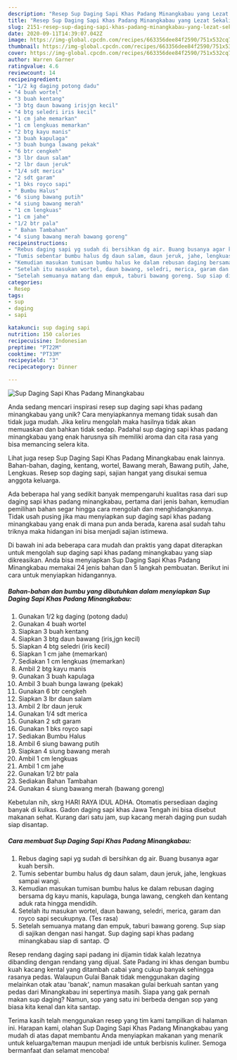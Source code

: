 ```yaml
---
description: "Resep Sup Daging Sapi Khas Padang Minangkabau yang Lezat Sekali"
title: "Resep Sup Daging Sapi Khas Padang Minangkabau yang Lezat Sekali"
slug: 2151-resep-sup-daging-sapi-khas-padang-minangkabau-yang-lezat-sekali
date: 2020-09-11T14:39:07.042Z
image: https://img-global.cpcdn.com/recipes/663356dee84f2590/751x532cq70/sup-daging-sapi-khas-padang-minangkabau-foto-resep-utama.jpg
thumbnail: https://img-global.cpcdn.com/recipes/663356dee84f2590/751x532cq70/sup-daging-sapi-khas-padang-minangkabau-foto-resep-utama.jpg
cover: https://img-global.cpcdn.com/recipes/663356dee84f2590/751x532cq70/sup-daging-sapi-khas-padang-minangkabau-foto-resep-utama.jpg
author: Warren Garner
ratingvalue: 4.6
reviewcount: 14
recipeingredient:
- "1/2 kg daging potong dadu"
- "4 buah wortel"
- "3 buah kentang"
- "3 btg daun bawang irisjgn kecil"
- "4 btg seledri iris kecil"
- "1 cm jahe memarkan"
- "1 cm lengkuas memarkan"
- "2 btg kayu manis"
- "3 buah kapulaga"
- "3 buah bunga lawang pekak"
- "6 btr cengkeh"
- "3 lbr daun salam"
- "2 lbr daun jeruk"
- "1/4 sdt merica"
- "2 sdt garam"
- "1 bks royco sapi"
- " Bumbu Halus"
- "6 siung bawang putih"
- "4 siung bawang merah"
- "1 cm lengkuas"
- "1 cm jahe"
- "1/2 btr pala"
- " Bahan Tambahan"
- "4 siung bawang merah bawang goreng"
recipeinstructions:
- "Rebus daging sapi yg sudah di bersihkan dg air. Buang busanya agar kuah bersih."
- "Tumis sebentar bumbu halus dg daun salam, daun jeruk, jahe, lengkuas sampai wangi."
- "Kemudian masukan tumisan bumbu halus ke dalam rebusan daging bersama dg kayu manis, kapulaga, bunga lawang, cengkeh dan kentang aduk rata hingga mendidih."
- "Setelah itu masukan wortel, daun bawang, seledri, merica, garam dan royco sapi secukupnya. (Tes rasa)"
- "Setelah semuanya matang dan empuk, taburi bawang goreng. Sup siap di sajikan dengan nasi hangat. Sup daging sapi khas padang minangkabau siap di santap. 😊"
categories:
- Resep
tags:
- sup
- daging
- sapi

katakunci: sup daging sapi 
nutrition: 150 calories
recipecuisine: Indonesian
preptime: "PT22M"
cooktime: "PT33M"
recipeyield: "3"
recipecategory: Dinner

---
```



![Sup Daging Sapi Khas Padang Minangkabau](https://img-global.cpcdn.com/recipes/663356dee84f2590/751x532cq70/sup-daging-sapi-khas-padang-minangkabau-foto-resep-utama.jpg)

Anda sedang mencari inspirasi resep sup daging sapi khas padang minangkabau yang unik? Cara menyiapkannya memang tidak susah dan tidak juga mudah. Jika keliru mengolah maka hasilnya tidak akan memuaskan dan bahkan tidak sedap. Padahal sup daging sapi khas padang minangkabau yang enak harusnya sih memiliki aroma dan cita rasa yang bisa memancing selera kita.

Lihat juga resep Sup Daging Sapi Khas Padang Minangkabau enak lainnya. Bahan-bahan, daging, kentang, wortel, Bawang merah, Bawang putih, Jahe, Lengkuas. Resep sop daging sapi, sajian hangat yang disukai semua anggota keluarga.

Ada beberapa hal yang sedikit banyak mempengaruhi kualitas rasa dari sup daging sapi khas padang minangkabau, pertama dari jenis bahan, kemudian pemilihan bahan segar hingga cara mengolah dan menghidangkannya. Tidak usah pusing jika mau menyiapkan sup daging sapi khas padang minangkabau yang enak di mana pun anda berada, karena asal sudah tahu triknya maka hidangan ini bisa menjadi sajian istimewa.


Di bawah ini ada beberapa cara mudah dan praktis yang dapat diterapkan untuk mengolah sup daging sapi khas padang minangkabau yang siap dikreasikan. Anda bisa menyiapkan Sup Daging Sapi Khas Padang Minangkabau memakai 24 jenis bahan dan 5 langkah pembuatan. Berikut ini cara untuk menyiapkan hidangannya.

<!--inarticleads1-->

##### Bahan-bahan dan bumbu yang dibutuhkan dalam menyiapkan Sup Daging Sapi Khas Padang Minangkabau:

1. Gunakan 1/2 kg daging (potong dadu)
1. Gunakan 4 buah wortel
1. Siapkan 3 buah kentang
1. Siapkan 3 btg daun bawang (iris,jgn kecil)
1. Siapkan 4 btg seledri (iris kecil)
1. Siapkan 1 cm jahe (memarkan)
1. Sediakan 1 cm lengkuas (memarkan)
1. Ambil 2 btg kayu manis
1. Gunakan 3 buah kapulaga
1. Ambil 3 buah bunga lawang (pekak)
1. Gunakan 6 btr cengkeh
1. Siapkan 3 lbr daun salam
1. Ambil 2 lbr daun jeruk
1. Gunakan 1/4 sdt merica
1. Gunakan 2 sdt garam
1. Gunakan 1 bks royco sapi
1. Sediakan  Bumbu Halus
1. Ambil 6 siung bawang putih
1. Siapkan 4 siung bawang merah
1. Ambil 1 cm lengkuas
1. Ambil 1 cm jahe
1. Gunakan 1/2 btr pala
1. Sediakan  Bahan Tambahan
1. Gunakan 4 siung bawang merah (bawang goreng)


Kebetulan nih, skrg HARI RAYA IDUL ADHA. Otomatis persediaan daging banyak di kulkas. Gadon daging sapi khas Jawa Tengah ini bisa disebut makanan sehat. Kurang dari satu jam, sup kacang merah daging pun sudah siap disantap. 

<!--inarticleads2-->

##### Cara membuat Sup Daging Sapi Khas Padang Minangkabau:

1. Rebus daging sapi yg sudah di bersihkan dg air. Buang busanya agar kuah bersih.
1. Tumis sebentar bumbu halus dg daun salam, daun jeruk, jahe, lengkuas sampai wangi.
1. Kemudian masukan tumisan bumbu halus ke dalam rebusan daging bersama dg kayu manis, kapulaga, bunga lawang, cengkeh dan kentang aduk rata hingga mendidih.
1. Setelah itu masukan wortel, daun bawang, seledri, merica, garam dan royco sapi secukupnya. (Tes rasa)
1. Setelah semuanya matang dan empuk, taburi bawang goreng. Sup siap di sajikan dengan nasi hangat. Sup daging sapi khas padang minangkabau siap di santap. 😊


Resep rendang daging sapi padang ini dijamin tidak kalah lezatnya dibanding dengan rendang yang dijual. Sate Padang ini khas dengan bumbu kuah kacang kental yang ditambah cabai yang cukup banyak sehingga rasanya pedas. Walaupun Gulai Banak tidak menggunakan daging melainkan otak atau &#39;banak&#39;, namun masakan gulai berkuah santan yang pedas dari Minangkabau ini sepertinya masih. Siapa yang gak pernah makan sup daging? Namun, sop yang satu ini berbeda dengan sop yang biasa kita kenal dan kita santap. 

Terima kasih telah menggunakan resep yang tim kami tampilkan di halaman ini. Harapan kami, olahan Sup Daging Sapi Khas Padang Minangkabau yang mudah di atas dapat membantu Anda menyiapkan makanan yang menarik untuk keluarga/teman maupun menjadi ide untuk berbisnis kuliner. Semoga bermanfaat dan selamat mencoba!
